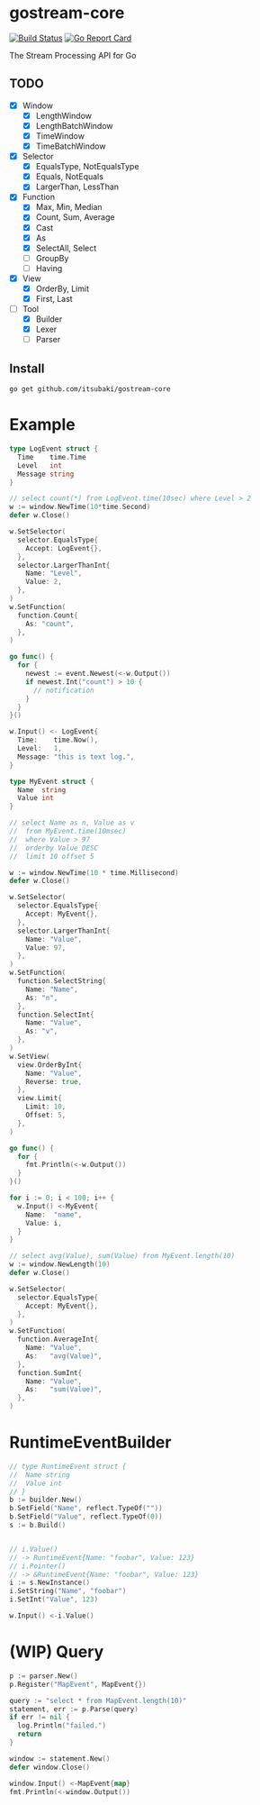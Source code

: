 # gostream-core

[![Build Status](https://travis-ci.org/itsubaki/gostream-core.svg?branch=develop)](https://travis-ci.org/itsubaki/gostream-core)
[![Go Report Card](https://goreportcard.com/badge/github.com/itsubaki/gostream-core?style=flat-square)](https://goreportcard.com/report/github.com/itsubaki/gostream-core)


The Stream Processing API for Go

## TODO

 - [x] Window
    + [x] LengthWindow
    + [x] LengthBatchWindow
    + [x] TimeWindow
    + [x] TimeBatchWindow
 - [x] Selector
    + [x] EqualsType, NotEqualsType
    + [x] Equals, NotEquals
    + [x] LargerThan, LessThan
 - [x] Function
    + [x] Max, Min, Median
    + [x] Count, Sum, Average
    + [x] Cast
    + [x] As
    + [x] SelectAll, Select
    + [ ] GroupBy
    + [ ] Having
 - [x] View
    + [x] OrderBy, Limit
    + [x] First, Last
 - [ ] Tool
    + [x] Builder
    + [x] Lexer
    + [ ] Parser

## Install

```console
go get github.com/itsubaki/gostream-core
```

# Example

```go
type LogEvent struct {
  Time    time.Time
  Level   int
  Message string
}

// select count(*) from LogEvent.time(10sec) where Level > 2
w := window.NewTime(10*time.Second)
defer w.Close()

w.SetSelector(
  selector.EqualsType{
    Accept: LogEvent{},
  },
  selector.LargerThanInt{
    Name: "Level",
    Value: 2,
  },
)
w.SetFunction(
  function.Count{
    As: "count",
  },
)

go func() {
  for {
    newest := event.Newest(<-w.Output())
    if newest.Int("count") > 10 {
      // notification
    }
  }
}()

w.Input() <- LogEvent{
  Time:    time.Now(),
  Level:   1,
  Message: "this is text log.",
}
```

```go
type MyEvent struct {
  Name  string
  Value int
}

// select Name as n, Value as v
//  from MyEvent.time(10msec)
//  where Value > 97
//  orderby Value DESC
//  limit 10 offset 5

w := window.NewTime(10 * time.Millisecond)
defer w.Close()

w.SetSelector(
  selector.EqualsType{
    Accept: MyEvent{},
  },
  selector.LargerThanInt{
    Name: "Value",
    Value: 97,
  },
)
w.SetFunction(
  function.SelectString{
    Name: "Name",
    As: "n",
  },
  function.SelectInt{
    Name: "Value",
    As: "v",
  },
)
w.SetView(
  view.OrderByInt{
    Name: "Value",
    Reverse: true,
  },
  view.Limit{
    Limit: 10,
    Offset: 5,
  },
)

go func() {
  for {
    fmt.Println(<-w.Output())
  }
}()

for i := 0; i < 100; i++ {
  w.Input() <-MyEvent{
    Name:  "name",
    Value: i,
  }
}
```


```go
// select avg(Value), sum(Value) from MyEvent.length(10)
w := window.NewLength(10)
defer w.Close()

w.SetSelector(
  selector.EqualsType{
    Accept: MyEvent{},
  },
)
w.SetFunction(
  function.AverageInt{
    Name: "Value",
    As:   "avg(Value)",
  },
  function.SumInt{
    Name: "Value",
    As:   "sum(Value)",
  },
)
```

# RuntimeEventBuilder

```go
// type RuntimeEvent struct {
//  Name string
//  Value int
// }
b := builder.New()
b.SetField("Name", reflect.TypeOf(""))
b.SetField("Value", reflect.TypeOf(0))
s := b.Build()


// i.Value()
// -> RuntimeEvent{Name: "foobar", Value: 123}
// i.Pointer()
// -> &RuntimeEvent{Name: "foobar", Value: 123}
i := s.NewInstance()
i.SetString("Name", "foobar")
i.SetInt("Value", 123)

w.Input() <-i.Value()
```

# (WIP) Query

```go
p := parser.New()
p.Register("MapEvent", MapEvent{})

query := "select * from MapEvent.length(10)"
statement, err := p.Parse(query)
if err != nil {
  log.Println("failed.")
  return
}

window := statement.New()
defer window.Close()

window.Input() <-MapEvent{map}
fmt.Println(<-window.Output())
```

